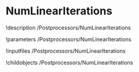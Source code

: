 <!-- MOOSE Documentation Stub: Remove this when content is added. -->

# NumLinearIterations
!description /Postprocessors/NumLinearIterations

!parameters /Postprocessors/NumLinearIterations

!inputfiles /Postprocessors/NumLinearIterations

!childobjects /Postprocessors/NumLinearIterations
